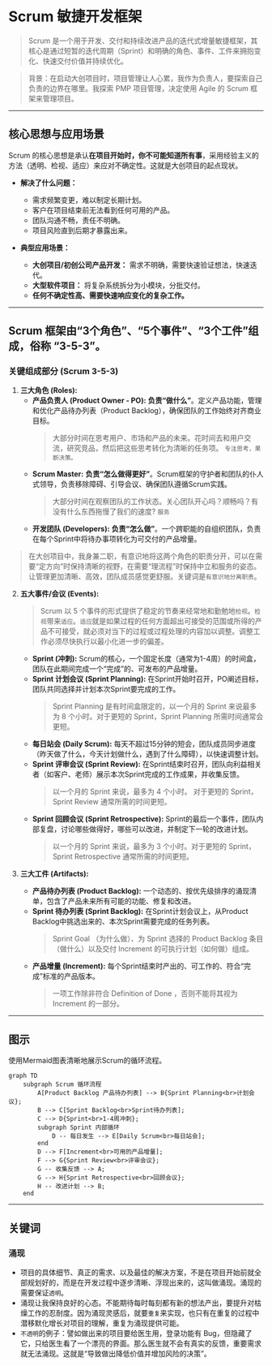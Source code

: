 # Scrum 敏捷开发框架

> Scrum 是一个用于开发、交付和持续改进产品的迭代式增量敏捷框架，其核心是通过短暂的迭代周期（Sprint）和明确的角色、事件、工件来拥抱变化、快速交付价值并持续优化。

> 背景：在启动大创项目时，项目管理让人心累，我作为负责人，要探索自己负责的边界在哪里。我探索 PMP 项目管理，决定使用 Agile 的 Scrum 框架来管理项目。
---

## 核心思想与应用场景

Scrum 的核心思想是承认**在项目开始时，你不可能知道所有事**，采用经验主义的方法（透明、检视、适应）来应对不确定性。这就是大创项目的起点现状。

* **解决了什么问题：**
    * 需求频繁变更，难以制定长期计划。
    * 客户在项目结束前无法看到任何可用的产品。
    * 团队沟通不畅，责任不明确。
    * 项目风险直到后期才暴露出来。

* **典型应用场景：**
    * **大创项目/初创公司产品开发：** 需求不明确，需要快速验证想法，快速迭代。
    * **大型软件项目：** 将复杂系统拆分为小模块，分批交付。
    * **任何不确定性高、需要快速响应变化的复杂工作。**

---

## Scrum 框架由“3个角色”、“5个事件”、“3个工件”组成，俗称 “3-5-3”。

### 关键组成部分 (Scrum 3-5-3)

1.  **三大角色 (Roles):**
    * **产品负责人 (Product Owner - PO):** **负责“做什么”**。定义产品功能，管理和优化产品待办列表（Product Backlog），确保团队的工作始终对齐商业目标。
      > 大部分时间在思考用户、市场和产品的未来。花时间去和用户交流，研究竞品，然后把这些思考转化为清晰的任务项。 `专注思考，果断决策。`
    * **Scrum Master:** **负责“怎么做得更好”**。Scrum框架的守护者和团队的仆人式领导，负责移除障碍、引导会议、确保团队遵循Scrum实践。
      > 大部分时间在观察团队的工作状态。关心团队开心吗？顺畅吗？有没有什么东西拖慢了我们的速度? `服务`
    * **开发团队 (Developers):** **负责“怎么做”**。一个跨职能的自组织团队，负责在每个Sprint中将待办事项转化为可交付的产品增量。
   
   > 在大创项目中，我身兼二职，有意识地将这两个角色的职责分开，可以在需要“定方向”时保持清晰的视野，在需要“理流程”时保持中立和服务的姿态。让管理更加清晰、高效，团队成员感觉更舒服。关键词是`有意识地分离职责`。

2.  **五大事件/会议 (Events):**

    > Scrum 以 5 个事件的形式提供了稳定的节奏来经常地和勤勉地`检视`。`检视`带来`适应`。`适应`就是如果过程的任何方面超出可接受的范围或所得的产品不可接受，就必须对当下的过程或过程处理的内容加以调整。调整工作必须尽快执行以最小化进一步的偏差。

    * **Sprint (冲刺):** Scrum的核心，一个固定长度（通常为1-4周）的时间盒，团队在此期间完成一个“完成”的、可发布的产品增量。
    * **Sprint 计划会议 (Sprint Planning):** 在Sprint开始时召开，PO阐述目标，团队共同选择并计划本次Sprint要完成的工作。
      > Sprint Planning 是有时间盒限定的，以一个月的 Sprint 来说最多为 8 个小时。对于更短的 Sprint，Sprint Planning 所需时间通常会更短。
    * **每日站会 (Daily Scrum):** 每天不超过15分钟的短会，团队成员同步进度（昨天做了什么，今天计划做什么，遇到了什么障碍），以快速调整计划。
    * **Sprint 评审会议 (Sprint Review):** 在Sprint结束时召开，团队向利益相关者（如客户、老师）展示本次Sprint完成的工作成果，并收集反馈。
      > 以一个月的 Sprint 来说，最多为 4 个小时。 对于更短的 Sprint，Sprint Review 通常所需的时间更短。
    * **Sprint 回顾会议 (Sprint Retrospective):** Sprint的最后一个事件，团队内部复盘，讨论哪些做得好，哪些可以改进，并制定下一轮的改进计划。
      > 以一个月的 Sprint 来说，最多为 3 个小时。对于更短的 Sprint， Sprint Retrospective 通常所需的时间更短。

4.  **三大工件 (Artifacts):**
    * **产品待办列表 (Product Backlog):** 一个动态的、按优先级排序的涌现清单，包含了产品未来所有可能的功能、修复和改进。
    * **Sprint 待办列表 (Sprint Backlog):** 在Sprint计划会议上，从Product Backlog中挑选出来的、本次Sprint需要完成的任务列表。
      > Sprint Goal （为什么做）、为 Sprint 选择的 Product Backlog 条目（做什么）以及交付 Increment 的可执行计划（如何做）组成。
    * **产品增量 (Increment):** 每个Sprint结束时产出的、可工作的、符合“完成”标准的产品版本。
      > 一项工作除非符合 Definition of Done ，否则不能将其视为 Increment 的一部分。

---

## 图示

使用Mermaid图表清晰地展示Scrum的循环流程。

```mermaid
graph TD
    subgraph Scrum 循环流程
        A[Product Backlog 产品待办列表] --> B{Sprint Planning<br>计划会议};
        B --> C[Sprint Backlog<br>Sprint待办列表];
        C --> D{Sprint<br>1-4周冲刺};
        subgraph Sprint 内部循环
            D -- 每日发生 --> E[Daily Scrum<br>每日站会];
        end
        D --> F[Increment<br>可用的产品增量];
        F --> G{Sprint Review<br>评审会议};
        G -- 收集反馈 --> A;
        G --> H{Sprint Retrospective<br>回顾会议};
        H -- 改进计划 --> B;
    end
```

---

## 关键词

### 涌现
* 项目的具体细节、真正的需求、以及最佳的解决方案，不是在项目开始前就全部规划好的，而是在开发过程中逐步清晰、浮现出来的，这叫做涌现。涌现的需要保证`透明`。
* 涌现让我保持良好的心态。不能期待每时每刻都有新的想法产出，要提升对枯燥工作的忍耐度。因为涌现灵感后，就要`重复`来实现，也只有在重复的过程中潜移默化增长对项目的理解，重复为涌现提供可能。
* `不透明`的例子：譬如做出来的项目要给医生用，登录功能有 Bug，但隐藏了它，只给医生看了一个漂亮的界面。那么医生就不会有真实的反馈，重要需求就无法涌现。这就是“导致做出降低价值并增加风险的决策”。
